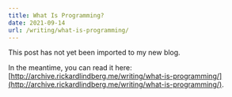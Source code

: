 ```yaml
---
title: What Is Programming?
date: 2021-09-14
url: /writing/what-is-programming/
---
```


This post has not yet been imported to my new blog.

In the meantime, you can read it here: [http://archive.rickardlindberg.me/writing/what-is-programming/](http://archive.rickardlindberg.me/writing/what-is-programming/).
